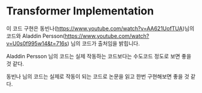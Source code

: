 # Transformer Implementation
이 코드 구현은 동빈나(https://www.youtube.com/watch?v=AA621UofTUA)님의 코드와 Aladdin Persson(https://www.youtube.com/watch?v=U0s0f995w14&t=716s) 님의 코드가 출처임을 밝힙니다.

Aladdin Persson 님의 코드는 실제 작동하는 코드보다는 수도코드 정도로 보면 좋을 것 같다.

동빈나 님의 코드는 실제로 작동이 되는 코드로 논문을 읽고 한번 구현해보면 좋을 것 같다.
